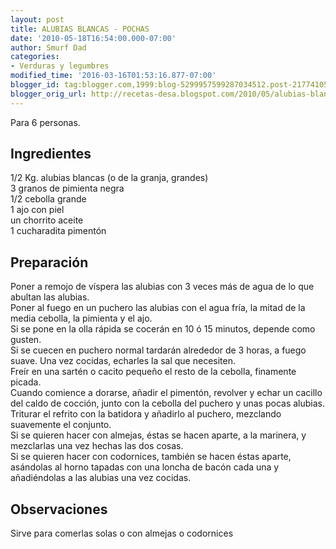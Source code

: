 ```yaml
---
layout: post
title: ALUBIAS BLANCAS - POCHAS
date: '2010-05-18T16:54:00.000-07:00'
author: Smurf Dad
categories:
- Verduras y legumbres
modified_time: '2016-03-16T01:53:16.877-07:00'
blogger_id: tag:blogger.com,1999:blog-5299957599287034512.post-2177410555406389859
blogger_orig_url: http://recetas-desa.blogspot.com/2010/05/alubias-blancas-pochas.html
---
```


Para 6 personas.<br /><h2>Ingredientes</h2><p>1/2 Kg. alubias blancas (o de la granja, grandes)<br />3 granos de pimienta negra<br />1/2 cebolla grande<br />1 ajo con piel<br />un chorrito aceite<br />1 cucharadita piment&oacute;n</p><h2>Preparaci&oacute;n</h2><p>Poner a remojo de v&iacute;spera las alubias con 3 veces m&aacute;s de agua de lo que abultan las alubias.<br />Poner al fuego en un puchero las alubias con el agua fr&iacute;a, la mitad de la media cebolla, la pimienta y el ajo.<br />Si se pone en la olla r&aacute;pida se cocer&aacute;n en 10 &oacute; 15 minutos, depende como gusten.<br />Si se cuecen en puchero normal tardar&aacute;n alrededor de 3 horas, a fuego suave. Una vez cocidas, echarles la sal que necesiten.<br />Fre&iacute;r en una sart&eacute;n o cacito peque&ntilde;o el resto de la cebolla, finamente picada.<br />Cuando comience a dorarse, a&ntilde;adir el piment&oacute;n, revolver y echar un cacillo del caldo de cocci&oacute;n, junto con la cebolla del puchero y unas pocas alubias.<br />Triturar el refrito con la batidora y a&ntilde;adirlo al puchero, mezclando suavemente el conjunto.<br />Si se quieren hacer con almejas, &eacute;stas se hacen aparte, a la marinera, y mezclarlas una vez hechas las dos cosas.<br />Si se quieren hacer con codornices, tambi&eacute;n se hacen &eacute;stas aparte, as&aacute;ndolas al horno tapadas con una loncha de bac&oacute;n cada una y a&ntilde;adi&eacute;ndolas a las alubias una vez cocidas.</p><h2>Observaciones</h2><p>Sirve para comerlas solas o con almejas o codornices</p>